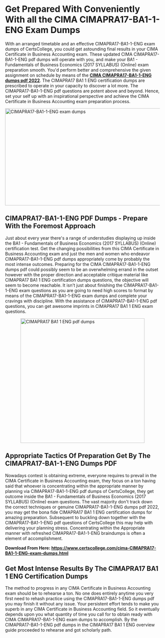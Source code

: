 <h1><strong>Get Prepared With Conveniently With all the CIMA CIMAPRA17-BA1-1-ENG Exam Dumps&nbsp;</strong></h1>
<p><span style="font-weight: 400;">With an arranged timetable and an effective  CIMAPRA17-BA1-1-ENG exam dumps of CertsCollege, you could get astounding final results in your CIMA Certificate in Business Accounting exam. These updated CIMA CIMAPRA17-BA1-1-ENG pdf dumps will operate with you, and make your BA1 - Fundamentals of Business Economics (2017 SYLLABUS) (Online) exam preparation smooth. You'd perform better and comprehensive the given assignment on schedule by means of the <strong><a href="https://www.certscollege.com/cima-CIMAPRA17-BA1-1-ENG-exam-dumps.html">CIMA CIMAPRA17-BA1-1-ENG dumps pdf 2022</a></strong>. The CIMAPRA17 BA1 1 ENG certification dumps are prescribed to operate in your capacity to discover a lot more. The  CIMAPRA17-BA1-1-ENG pdf questions are potent above and beyond. Hence, set your self up with an inspirational perspective and achieve the CIMA Certificate in Business Accounting exam preparation process.&nbsp;</span></p>
<p><span style="font-weight: 400;"><img style="display: block; margin-left: auto; margin-right: auto;" src="https://i.ibb.co/CPDK3ps/Yellow-and-Blue-Initiative-Blog-Banner.png" alt="CIMAPRA17-BA1-1-ENG exam dumps" width="559" height="315" /></span></p>
<h2><strong>CIMAPRA17-BA1-1-ENG PDF Dumps - Prepare With the Foremost Approach</strong></h2>
<p><span style="font-weight: 400;">Just about every year there's a range of understudies displaying up inside the BA1 - Fundamentals of Business Economics (2017 SYLLABUS) (Online) certification test. Get the changing possibilities from this CIMA Certificate in Business Accounting exam and just the men and women who endeavor CIMAPRA17-BA1-1-ENG pdf dumps appropriately come by probably the most intense outcomes. Preparing for the CIMA CIMAPRA17-BA1-1-ENG dumps pdf could possibly seem to be an overwhelming errand in the outset however with the proper direction and acceptable critique material like CIMAPRA17 BA1 1 ENG certification dumps questions, the objective will seem to become reachable. It isn't just about finishing the CIMAPRA17-BA1-1-ENG exam questions as you are going to need high scores to format by means of the CIMAPRA17-BA1-1-ENG exam dumps and complete your cravings with discipline. With the assistance of CIMAPRA17-BA1-1-ENG pdf questions, you can get awesome imprints in CIMAPRA17 BA1 1 ENG exam questions.</span></p>
<p><span style="font-weight: 400;"><a href="https://tinyurl.com/ycnnzcck"><img style="display: block; margin-left: auto; margin-right: auto;" src="https://i.ibb.co/9tMrhdY/Teacher-Appreciation-Invitation.png" alt="CIMAPRA17 BA1 1 ENG pdf dumps " width="404" height="404" /></a></span></p>
<h2><strong>Appropriate Tactics Of Preparation Get By The CIMAPRA17-BA1-1-ENG Dumps PDF</strong></h2>
<p><span style="font-weight: 400;">Nowadays contest is obtaining extreme, everyone requires to prevail in the CIMA Certificate in Business Accounting exam, they focus on a ton having said that whoever is concentrating within the appropriate manner by planning via CIMAPRA17-BA1-1-ENG pdf dumps of CertsCollege, they get outcome inside the BA1 - Fundamentals of Business Economics (2017 SYLLABUS) (Online) exam questions. The vast majority don't track down the correct techniques or genuine CIMAPRA17-BA1-1-ENG dumps pdf 2022, you may get the bona fide CIMAPRA17 BA1 1 ENG certification dumps for amazing preparation. Subsequent to buckling down together with the  CIMAPRA17-BA1-1-ENG pdf questions of CertsCollege this may help with delivering your planning stress. Concentrating within the Appropriate manner with refreshed CIMAPRA17-BA1-1-ENG braindumps is often a element of accomplishment.</span></p>
<p><span style="font-weight: 400;"><strong>Download From Here: <a href="https://www.certscollege.com/cima-CIMAPRA17-BA1-1-ENG-exam-dumps.html">https://www.certscollege.com/cima-CIMAPRA17-BA1-1-ENG-exam-dumps.html</a></strong></span></p>
<h2><strong>Get Most Intense Results By The CIMAPRA17 BA1 1 ENG Certification Dumps</strong></h2>
<p><span style="font-weight: 400;">The method to progress in any CIMA Certificate in Business Accounting exam should be to rehearse a ton. No one does entirely anytime you very first need to rehash practice using the CIMAPRA17-BA1-1-ENG dumps pdf you may finish it without any issue. Your persistent effort tends to make you superb in any CIMA Certificate in Business Accounting field. So it eventually depends upon you what quantity of time you call for to obtain ready with CIMA CIMAPRA17-BA1-1-ENG exam dumps to accomplish. By the CIMAPRA17-BA1-1-ENG pdf dumps in the CIMAPRA17 BA1 1 ENG overview guide proceeded to rehearse and got scholarly path.</span></p>
